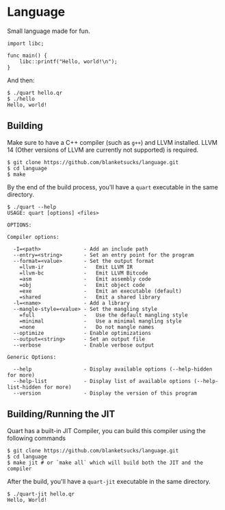 # Language

Small language made for fun.

```
import libc;

func main() {
    libc::printf("Hello, world!\n");
}
```

And then:

```console
$ ./quart hello.qr
$ ./hello
Hello, world!
```

## Building

Make sure to have a C++ compiler (such as `g++`) and LLVM installed. LLVM 14 (Other versions of LLVM are currently not supported) is required.

```console
$ git clone https://github.com/blanketsucks/language.git
$ cd language
$ make 
```

By the end of the build process, you'll have a `quart` executable in the same directory.

```console
$ ./quart --help
USAGE: quart [options] <files>

OPTIONS:

Compiler options:

  -I=<path>              - Add an include path
  --entry=<string>       - Set an entry point for the program
  --format=<value>       - Set the output format
    =llvm-ir             -   Emit LLVM IR
    =llvm-bc             -   Emit LLVM Bitcode
    =asm                 -   Emit assembly code
    =obj                 -   Emit object code
    =exe                 -   Emit an executable (default)
    =shared              -   Emit a shared library
  -l=<name>              - Add a library
  --mangle-style=<value> - Set the mangling style
    =full                -   Use the default mangling style
    =minimal             -   Use a minimal mangling style
    =none                -   Do not mangle names
  --optimize             - Enable optimizations
  --output=<string>      - Set an output file
  --verbose              - Enable verbose output

Generic Options:

  --help                 - Display available options (--help-hidden for more)
  --help-list            - Display list of available options (--help-list-hidden for more)
  --version              - Display the version of this program
```

## Building/Running the JIT

Quart has a built-in JIT Compiler, you can build this compiler using the following commands

```console
$ git clone https://github.com/blanketsucks/language.git
$ cd language
$ make jit # or `make all` which will build both the JIT and the compiler
```

After the build, you'll have a `quart-jit` executable in the same directory.

```console
$ ./quart-jit hello.qr
Hello, World!
```
